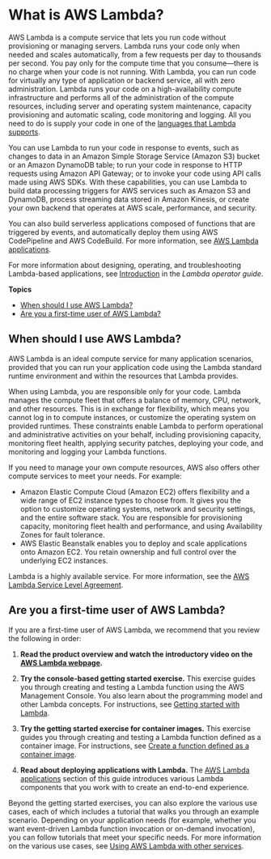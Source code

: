 # What is AWS Lambda?<a name="welcome"></a>

AWS Lambda is a compute service that lets you run code without provisioning or managing servers\. Lambda runs your code only when needed and scales automatically, from a few requests per day to thousands per second\. You pay only for the compute time that you consume—there is no charge when your code is not running\. With Lambda, you can run code for virtually any type of application or backend service, all with zero administration\. Lambda runs your code on a high\-availability compute infrastructure and performs all of the administration of the compute resources, including server and operating system maintenance, capacity provisioning and automatic scaling, code monitoring and logging\. All you need to do is supply your code in one of the [languages that Lambda supports](lambda-runtimes.md)\.

You can use Lambda to run your code in response to events, such as changes to data in an Amazon Simple Storage Service \(Amazon S3\) bucket or an Amazon DynamoDB table; to run your code in response to HTTP requests using Amazon API Gateway; or to invoke your code using API calls made using AWS SDKs\. With these capabilities, you can use Lambda to build data processing triggers for AWS services such as Amazon S3 and DynamoDB, process streaming data stored in Amazon Kinesis, or create your own backend that operates at AWS scale, performance, and security\.

You can also build serverless applications composed of functions that are triggered by events, and automatically deploy them using AWS CodePipeline and AWS CodeBuild\. For more information, see [AWS Lambda applications](deploying-lambda-apps.md)\.

For more information about designing, operating, and troubleshooting Lambda\-based applications, see [Introduction](https://docs.aws.amazon.com/lambda/latest/operatorguide/intro.html) in the *Lambda operator guide*\.

**Topics**
+ [When should I use AWS Lambda?](#when-to-use-cloud-functions)
+ [Are you a first\-time user of AWS Lambda?](#welcome-first-time-user)

## When should I use AWS Lambda?<a name="when-to-use-cloud-functions"></a>

AWS Lambda is an ideal compute service for many application scenarios, provided that you can run your application code using the Lambda standard runtime environment and within the resources that Lambda provides\.

When using Lambda, you are responsible only for your code\. Lambda manages the compute fleet that offers a balance of memory, CPU, network, and other resources\. This is in exchange for flexibility, which means you cannot log in to compute instances, or customize the operating system on provided runtimes\. These constraints enable Lambda to perform operational and administrative activities on your behalf, including provisioning capacity, monitoring fleet health, applying security patches, deploying your code, and monitoring and logging your Lambda functions\.

If you need to manage your own compute resources, AWS also offers other compute services to meet your needs\. For example:
+ Amazon Elastic Compute Cloud \(Amazon EC2\) offers flexibility and a wide range of EC2 instance types to choose from\. It gives you the option to customize operating systems, network and security settings, and the entire software stack\. You are responsible for provisioning capacity, monitoring fleet health and performance, and using Availability Zones for fault tolerance\.
+ AWS Elastic Beanstalk enables you to deploy and scale applications onto Amazon EC2\. You retain ownership and full control over the underlying EC2 instances\.

Lambda is a highly available service\. For more information, see the [AWS Lambda Service Level Agreement](http://aws.amazon.com/lambda/sla/)\.

## Are you a first\-time user of AWS Lambda?<a name="welcome-first-time-user"></a>

If you are a first\-time user of AWS Lambda, we recommend that you review the following in order:

1. **Read the product overview and watch the introductory video on the [AWS Lambda webpage](http://aws.amazon.com/lambda/)\.**

1. **Try the console\-based getting started exercise\.** This exercise guides you through creating and testing a Lambda function using the AWS Management Console\. You also learn about the programming model and other Lambda concepts\. For instructions, see [Getting started with Lambda](getting-started.md)\.

1. **Try the getting started exercise for container images\.** This exercise guides you through creating and testing a Lambda function defined as a container image\. For instructions, see [Create a function defined as a container image](getting-started-create-function.md#gettingstarted-images)\.

1. **Read about deploying applications with Lambda\.** The [AWS Lambda applications](deploying-lambda-apps.md) section of this guide introduces various Lambda components that you work with to create an end\-to\-end experience\.

Beyond the getting started exercises, you can also explore the various use cases, each of which includes a tutorial that walks you through an example scenario\. Depending on your application needs \(for example, whether you want event\-driven Lambda function invocation or on\-demand invocation\), you can follow tutorials that meet your specific needs\. For more information on the various use cases, see [Using AWS Lambda with other services](lambda-services.md)\.